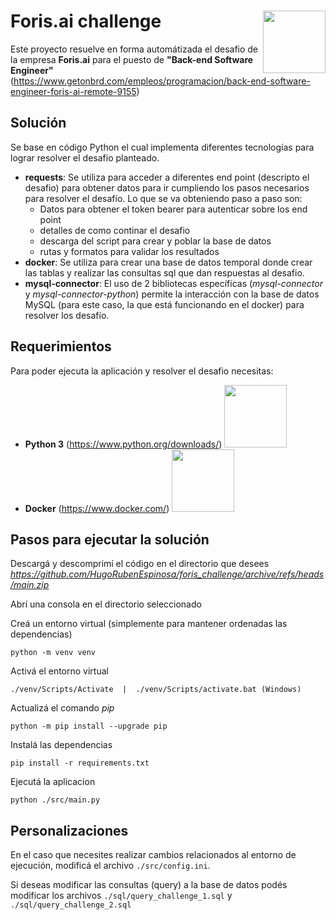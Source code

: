 # Foris.ai challenge <img src="https://www.foris.ai/img/logo-foris.svg" width="100" align="right">
Este proyecto resuelve en forma automátizada el desafio de la empresa **Foris.ai** para el puesto de **"Back-end Software Engineer"**
(https://www.getonbrd.com/empleos/programacion/back-end-software-engineer-foris-ai-remote-9155)

## Solución
Se base en código Python el cual implementa diferentes tecnologías para lograr resolver el desafio planteado.
* **requests**:
  Se utiliza para acceder a diferentes end point (descripto el desafio) para obtener datos para ir cumpliendo los pasos necesarios para resolver el desafío.
  Lo que se va obteniendo paso a paso son:
   - Datos para obtener el token bearer para autenticar sobre los end point
   - detalles de como continar el desafio
   - descarga del script para crear y poblar la base de datos
   - rutas y formatos para validar los resultados
* **docker**:
  Se utiliza para crear una base de datos temporal donde crear las tablas y realizar las consultas sql que dan respuestas al desafio.
* **mysql-connector**:
  El uso de 2 bibliotecas específicas (_mysql-connector_ y _mysql-connector-python_) permite la interacción con la base de datos MySQL (para este caso, la que está funcionando en el docker) para resolver los desafío.
  

## Requerimientos
Para poder ejecuta la aplicación y resolver el desafio necesitas:
* **Python 3** (https://www.python.org/downloads/) <img src="https://www.python.org/static/img/python-logo.png" width="100">
* **Docker** (https://www.docker.com/) <img src="https://www.docker.com/wp-content/uploads/2023/08/logo-guide-logos-1.svg" width="100">

## Pasos para ejecutar la solución
Descargá y descomprimí el código en el directorio que desees
_https://github.com/HugoRubenEspinosa/foris_challenge/archive/refs/heads/main.zip_

Abrí una consola en el directorio seleccionado

Creá un entorno virtual (simplemente para mantener ordenadas las dependencias)
```
python -m venv venv
```
Activá el entorno virtual
```
./venv/Scripts/Activate  |  ./venv/Scripts/activate.bat (Windows)
```
Actualizá el comando _pip_
```
python -m pip install --upgrade pip
```
Instalá las dependencias 
```
pip install -r requirements.txt
```
Ejecutá la aplicacion 
```
python ./src/main.py
```
## Personalizaciones
En el caso que necesites realizar cambios relacionados al entorno de ejecución, modificá el archivo ```./src/config.ini```. 

Si deseas modificar las consultas (query) a la base de datos podés modificar los archivos ```./sql/query_challenge_1.sql``` y ```./sql/query_challenge_2.sql```
